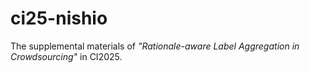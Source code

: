 # ci25-nishio
The supplemental materials of *"Rationale-aware Label Aggregation in Crowdsourcing"* in CI2025.

